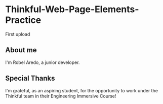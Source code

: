 # Thinkful-Web-Page-Elements-Practice
First upload

## About me
I'm Robel Aredo, a junior developer.

## Special Thanks
I'm grateful, as an aspiring student, for the opportunity to work under the Thinkful team in their Engineering Immersive Course!
